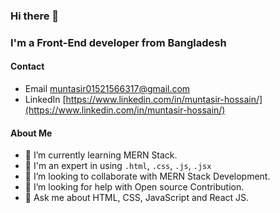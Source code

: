 ### Hi there 👋

### I'm a Front-End developer from Bangladesh

#### Contact
- Email [muntasir01521566317@gmail.com](mailto:muntasir01521566317@gmail.com)
- LinkedIn [https://www.linkedin.com/in/muntasir-hossain/](https://www.linkedin.com/in/muntasir-hossain/)

#### About Me
- 🌱 I’m currently learning MERN Stack.
- 🔭 I'm an expert in using `.html`, `.css`, `.js`, `.jsx`
- 👯 I’m looking to collaborate with MERN Stack Development.
- 🤔 I’m looking for help with Open source Contribution.
- 💬 Ask me about HTML, CSS, JavaScript and React JS.
